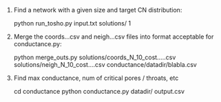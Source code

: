 1) Find a network with a given size and target CN distribution:

    python run_tosho.py input.txt solutions/ 1

2) Merge the coords...csv and neigh...csv files into format acceptable for conductance.py:

    python merge_outs.py solutions/coords_N_10_cost.....csv solutions/neigh_N_10_cost....csv conductance/datadir/blabla.csv

3) Find max conductance, num of critical pores / throats, etc

    cd conductance
    python conductance.py datadir/ output.csv
